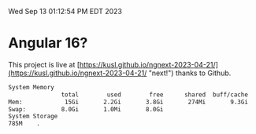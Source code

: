 Wed Sep 13 01:12:54 PM EDT 2023

# Angular 16?


This project is live at [https://kusl.github.io/ngnext-2023-04-21/](https://kusl.github.io/ngnext-2023-04-21/ "next!") thanks to Github.

```bash
System Memory
               total        used        free      shared  buff/cache   available
Mem:            15Gi       2.2Gi       3.8Gi       274Mi       9.3Gi        12Gi
Swap:          8.0Gi       1.0Mi       8.0Gi
System Storage
785M	.
